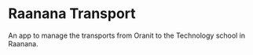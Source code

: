 # Raanana Transport

An app to manage the transports from Oranit to the Technology school in Raanana.
